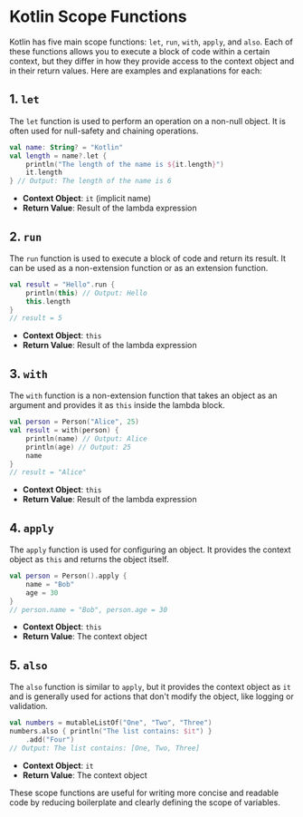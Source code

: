 
# Kotlin Scope Functions

Kotlin has five main scope functions: `let`, `run`, `with`, `apply`, and `also`. Each of these functions allows you to execute a block of code within a certain context, but they differ in how they provide access to the context object and in their return values. Here are examples and explanations for each:

## 1. `let`

The `let` function is used to perform an operation on a non-null object. It is often used for null-safety and chaining operations.

```kotlin
val name: String? = "Kotlin"
val length = name?.let {
    println("The length of the name is ${it.length}")
    it.length
} // Output: The length of the name is 6
```

- **Context Object**: `it` (implicit name)
- **Return Value**: Result of the lambda expression

## 2. `run`

The `run` function is used to execute a block of code and return its result. It can be used as a non-extension function or as an extension function.

```kotlin
val result = "Hello".run {
    println(this) // Output: Hello
    this.length
}
// result = 5
```

- **Context Object**: `this`
- **Return Value**: Result of the lambda expression

## 3. `with`

The `with` function is a non-extension function that takes an object as an argument and provides it as `this` inside the lambda block.

```kotlin
val person = Person("Alice", 25)
val result = with(person) {
    println(name) // Output: Alice
    println(age) // Output: 25
    name
}
// result = "Alice"
```

- **Context Object**: `this`
- **Return Value**: Result of the lambda expression

## 4. `apply`

The `apply` function is used for configuring an object. It provides the context object as `this` and returns the object itself.

```kotlin
val person = Person().apply {
    name = "Bob"
    age = 30
}
// person.name = "Bob", person.age = 30
```

- **Context Object**: `this`
- **Return Value**: The context object

## 5. `also`

The `also` function is similar to `apply`, but it provides the context object as `it` and is generally used for actions that don't modify the object, like logging or validation.

```kotlin
val numbers = mutableListOf("One", "Two", "Three")
numbers.also { println("The list contains: $it") }
    .add("Four")
// Output: The list contains: [One, Two, Three]
```

- **Context Object**: `it`
- **Return Value**: The context object

These scope functions are useful for writing more concise and readable code by reducing boilerplate and clearly defining the scope of variables.
